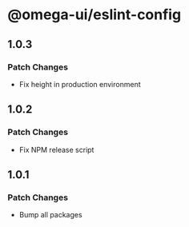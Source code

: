 # @omega-ui/eslint-config

## 1.0.3

### Patch Changes

- Fix height in production environment

## 1.0.2

### Patch Changes

- Fix NPM release script

## 1.0.1

### Patch Changes

- Bump all packages
